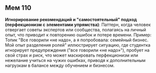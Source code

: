 ## Мем 110

**Игнорирование рекомендаций и "самостоятельный" подход (перфекционизм с элементами упрямства)**: Паттерн, когда человек отвергает советы экспертов или сообщества, полагаясь на личный опыт, что приводит к повторению ошибок и потере времени. Пример: Топик "Все говорили «не надо», а я попробовала: семейный бизнес. Мой опыт разделения ролей" иллюстрирует ситуацию, где студентка игнорирует предупреждения ("все говорили «не надо»"), пробует на свой страх и риск, что может маскировать перфекционизм или нежелание учиться на чужих ошибках, приводя к дополнительным нагрузкам в балансе между обучением и бизнесом.